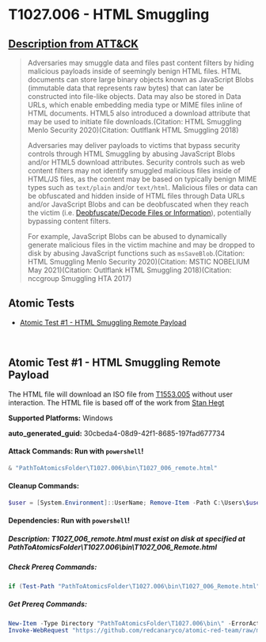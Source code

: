 # T1027.006 - HTML Smuggling
## [Description from ATT&CK](https://attack.mitre.org/techniques/T1027/006)
<blockquote>Adversaries may smuggle data and files past content filters by hiding malicious payloads inside of seemingly benign HTML files. HTML documents can store large binary objects known as JavaScript Blobs (immutable data that represents raw bytes) that can later be constructed into file-like objects. Data may also be stored in Data URLs, which enable embedding media type or MIME files inline of HTML documents. HTML5 also introduced a download attribute that may be used to initiate file downloads.(Citation: HTML Smuggling Menlo Security 2020)(Citation: Outlflank HTML Smuggling 2018)

Adversaries may deliver payloads to victims that bypass security controls through HTML Smuggling by abusing JavaScript Blobs and/or HTML5 download attributes. Security controls such as web content filters may not identify smuggled malicious files inside of HTML/JS files, as the content may be based on typically benign MIME types such as <code>text/plain</code> and/or <code>text/html</code>. Malicious files or data can be obfuscated and hidden inside of HTML files through Data URLs and/or JavaScript Blobs and can be deobfuscated when they reach the victim (i.e. [Deobfuscate/Decode Files or Information](https://attack.mitre.org/techniques/T1140)), potentially bypassing content filters.

For example, JavaScript Blobs can be abused to dynamically generate malicious files in the victim machine and may be dropped to disk by abusing JavaScript functions such as <code>msSaveBlob</code>.(Citation: HTML Smuggling Menlo Security 2020)(Citation: MSTIC NOBELIUM May 2021)(Citation: Outlflank HTML Smuggling 2018)(Citation: nccgroup Smuggling HTA 2017)</blockquote>

## Atomic Tests

- [Atomic Test #1 - HTML Smuggling Remote Payload](#atomic-test-1---html-smuggling-remote-payload)


<br/>

## Atomic Test #1 - HTML Smuggling Remote Payload
The HTML file will download an ISO file from [T1553.005](https://github.com/redcanaryco/atomic-red-team/blob/d0dad62dbcae9c60c519368e82c196a3db577055/atomics/T1553.005/bin/FeelTheBurn.iso) without user interaction. 
The HTML file is based off of the work from [Stan Hegt](https://outflank.nl/blog/2018/08/14/html-smuggling-explained/)

**Supported Platforms:** Windows


**auto_generated_guid:** 30cbeda4-08d9-42f1-8685-197fad677734






#### Attack Commands: Run with `powershell`! 


```powershell
& "PathToAtomicsFolder\T1027.006\bin\T1027_006_remote.html"
```

#### Cleanup Commands:
```powershell
$user = [System.Environment]::UserName; Remove-Item -Path C:\Users\$user\Downloads\FeelTheBurn.iso -ErrorAction Ignore
```



#### Dependencies:  Run with `powershell`!
##### Description: T1027_006_remote.html must exist on disk at specified at PathToAtomicsFolder\T1027.006\bin\T1027_006_Remote.html
##### Check Prereq Commands:
```powershell
if (Test-Path "PathToAtomicsFolder\T1027.006\bin\T1027_006_Remote.html") { exit 0} else { exit 1}
```
##### Get Prereq Commands:
```powershell
New-Item -Type Directory "PathToAtomicsFolder\T1027.006\bin\" -ErrorAction ignore | Out-Null
Invoke-WebRequest "https://github.com/redcanaryco/atomic-red-team/raw/master/atomics/T1027.006/bin/T1027_006_Remote.html" -OutFile "PathToAtomicsFolder\T1027.006\bin\T1027_006_Remote.html"
```




<br/>
